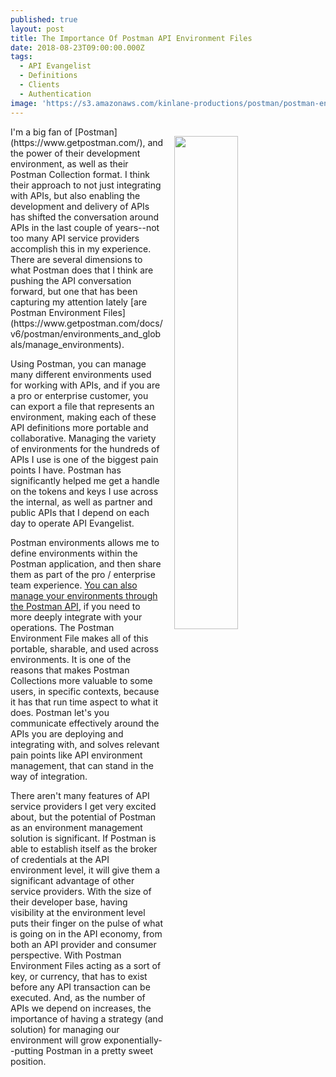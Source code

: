 ```yaml
---
published: true
layout: post
title: The Importance Of Postman API Environment Files
date: 2018-08-23T09:00:00.000Z
tags:
  - API Evangelist
  - Definitions
  - Clients
  - Authentication
image: 'https://s3.amazonaws.com/kinlane-productions/postman/postman-environments.png'
---
```

<p><img src="{{ page.image }}" width="45%" align="right" style="padding: 15px;" /></p>I'm a big fan of [Postman](https://www.getpostman.com/), and the power of their development environment, as well as their Postman Collection format. I think their approach to not just integrating with APIs, but also enabling the development and delivery of APIs has shifted the conversation around APIs in the last couple of years--not too many API service providers accomplish this in my experience. There are several dimensions to what Postman does that I think are pushing the API conversation forward, but one that has been capturing my attention lately [are Postman Environment Files](https://www.getpostman.com/docs/v6/postman/environments_and_globals/manage_environments).

Using Postman, you can manage many different environments used for working with APIs, and if you are a pro or enterprise customer, you can export a file that represents an environment, making each of these API definitions more portable and collaborative. Managing the variety of environments for the hundreds of APIs I use is one of the biggest pain points I have. Postman has significantly helped me get a handle on the tokens and keys I use across the internal, as well as partner and public APIs that I depend on each day to operate API Evangelist.

Postman environments allows me to define environments within the Postman application, and then share them as part of the pro / enterprise team experience. [You can also manage your environments through the Postman API](https://docs.api.getpostman.com/#a237ffbe-0444-b394-a2c4-b99f691931cf), if you need to more deeply integrate with your operations. The Postman Environment File makes all of this portable, sharable, and used across environments. It is one of the reasons that makes Postman Collections more valuable to some users, in specific contexts, because it has that run time aspect to what it does. Postman let's you communicate effectively around the APIs you are deploying and integrating with, and solves relevant pain points like API environment management, that can stand in the way of integration.

There aren't many features of API service providers I get very excited about, but the potential of Postman as an environment management solution is significant. If Postman is able to establish itself as the broker of credentials at the API environment level, it will give them a significant advantage of other service providers. With the size of their developer base, having visibility at the environment level puts their finger on the pulse of what is going on in the API economy, from both an API provider and consumer perspective. With Postman Environment Files acting as a sort of key, or currency, that has to exist before any API transaction can be executed. And, as the number of APIs we depend on increases, the importance of having a strategy (and solution) for managing our environment will grow exponentially--putting Postman in a pretty sweet position.
